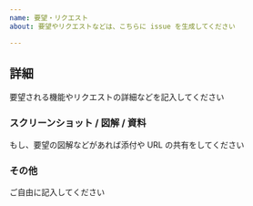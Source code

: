 ```yaml
---
name: 要望・リクエスト
about: 要望やリクエストなどは、こちらに issue を生成してください

---
```


## 詳細

要望される機能やリクエストの詳細などを記入してください

### スクリーンショット / 図解 / 資料

もし、要望の図解などがあれば添付や URL の共有をしてください

### その他

ご自由に記入してください
